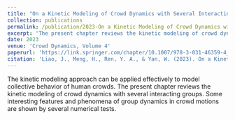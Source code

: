 ```yaml
---
title: "On a Kinetic Modeling of Crowd Dynamics with Several Interacting Groups"
collection: publications
permalink: /publication/2023-On a Kinetic Modeling of Crowd Dynamics with Several Interacting Groups
excerpt: 'The present chapter reviews the kinetic modeling of crowd dynamics with several interacting groups.'
date: 2023
venue: 'Crowd Dynamics, Volume 4'
paperurl: 'https://link.springer.com/chapter/10.1007/978-3-031-46359-4_8'
citation: 'Liao, J., Meng, H., Ren, Y. A., & Yan, W. (2023). On a Kinetic Modeling of Crowd Dynamics with Several Interacting Groups. Crowd Dynamics, Volume 4: Analytics and Human Factors in Crowd Modeling, 201-222.'
---
```


The kinetic modeling approach can be applied effectively to model collective behavior of human crowds. The present chapter reviews the kinetic modeling of crowd dynamics with several interacting groups. Some interesting features and phenomena of group dynamics in crowd motions are shown by several numerical tests.
